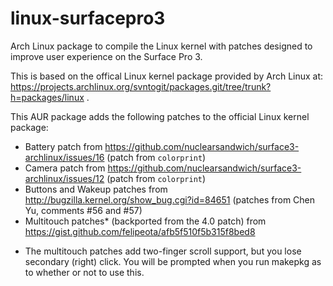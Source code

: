 # linux-surfacepro3
Arch Linux package to compile the Linux kernel with patches designed to improve user experience on the Surface Pro 3.

This is based on the offical Linux kernel package provided by Arch Linux at: https://projects.archlinux.org/svntogit/packages.git/tree/trunk?h=packages/linux .

This AUR package adds the following patches to the official Linux kernel package:
 - Battery patch from https://github.com/nuclearsandwich/surface3-archlinux/issues/16 (patch from `colorprint`)
 - Camera patch from https://github.com/nuclearsandwich/surface3-archlinux/issues/12 (patch from `colorprint`)
 - Buttons and Wakeup patches from http://bugzilla.kernel.org/show_bug.cgi?id=84651 (patches from Chen Yu, comments #56 and #57)
 - Multitouch patches* (backported from the 4.0 patch) from https://gist.github.com/felipeota/afb5f510f5b315f8bed8


* The multitouch patches add two-finger scroll support, but you lose secondary (right) click. You will be prompted when you run makepkg as to whether or not to use this.
